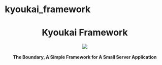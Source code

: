# kyoukai_framework
<h1 align="center">Kyoukai Framework</h1>

<div align="center">
  <img src="src/icons/nyanpasu.png.png" />
</div>
<br />
<div align="center">
  <strong>The Boundary, A Simple Framework for A Small Server Application</strong>
</div>
<br />
